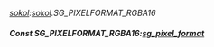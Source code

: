 _[sokol](../../modules/sokol/sokol-module.md):[sokol](../../modules/sokol/sokol-module.md).SG\_PIXELFORMAT\_RGBA16_
##### Const SG\_PIXELFORMAT\_RGBA16:[sg_pixel_format](../../modules/sokol/sokol-sg_pixel_format.md)
